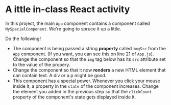 # A ittle in-class React activity

In this project, the main `App` component contains a component called `MySpecialComponent`. We're going to
spruce it up a little.

Do the following!

- The component is being passed a string **property** called `imgSrc` from the `App` component. (If you want, you can see this on line 21 
of `App.js`). Change the component so that the `img` tag below has its `src` attribute set to the value of the propery.
- Change the component so that it now **renders** a new HTML element that can contain text. A div or a p might be good.
- This component has a special power. Whenever you click your mouse inside it, a property in the `state` of the component increases. Change the element
you added in the previous step so that the `clickCount` property of the component's state gets displayed inside it.
          